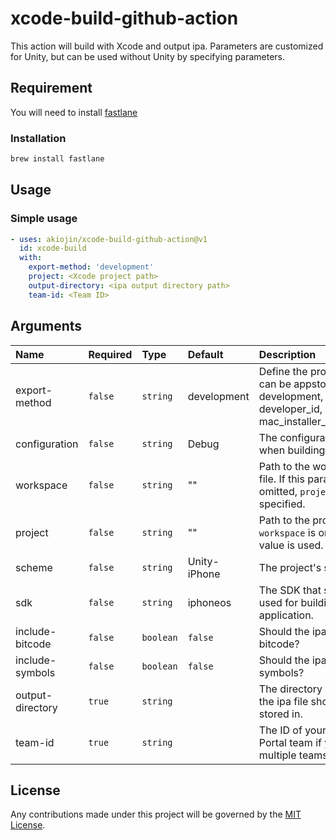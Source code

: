 # xcode-build-github-action
This action will build with Xcode and output ipa.
Parameters are customized for Unity, but can be used without Unity by specifying parameters.

## Requirement
You will need to install [fastlane][1]

### Installation
```sh
brew install fastlane
```

## Usage

### Simple usage
```yml
- uses: akiojin/xcode-build-github-action@v1
  id: xcode-build
  with:
    export-method: 'development'
    project: <Xcode project path>
    output-directory: <ipa output directory path>
    team-id: <Team ID>
```

## Arguments

|Name|Required|Type|Default|Description|
|:--|:--|:--|:--|:--|
|export-method|`false`|`string`|development|Define the profile type, can be appstore, adhoc, development, enterprise, developer_id, mac_installer_distribution.|
|configuration|`false`|`string`|Debug|The configuration to use when building the app.|
|workspace|`false`|`string`|""|Path to the workspace file. If this parameter is omitted, `project` must be specified.|
|project|`false`|`string`|""|Path to the project file. If `workspace` is omitted, this value is used.|
|scheme|`false`|`string`|Unity-iPhone|The project's scheme.|
|sdk|`false`|`string`|iphoneos|The SDK that should be used for building the application.|
|include-bitcode|`false`|`boolean`|`false`|Should the ipa file include bitcode?|
|include-symbols|`false`|`boolean`|`false`|Should the ipa file include symbols?|
|output-directory|`true`|`string`||The directory in which the ipa file should be stored in.|
|team-id|`true`|`string`||The ID of your Developer Portal team if you're in multiple teams.|

## License
Any contributions made under this project will be governed by the [MIT License][3].

[0]: https://github.com/akiojin/xcode-build-github-action/actions/workflows/Test.yml/badge.svg
[1]: https://docs.fastlane.tools/
[2]: https://github.com/akiojin/xcode-build-github-action/blob/main/action.yml
[3]: https://github.com/akiojin/xcode-build-github-action/blob/main/LICENSE